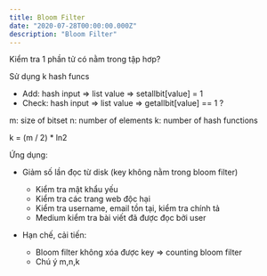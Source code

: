 ```yaml
---
title: Bloom Filter
date: "2020-07-28T00:00:00.000Z"
description: "Bloom Filter"
---
```


Kiểm tra 1 phần tử có nằm trong tập hơp?

Sử dụng k hash funcs
- Add: hash input => list value => setallbit[value] = 1
- Check: hash input => list value => getallbit[value] == 1 ?

m: size of bitset
n: number of elements
k: number of hash functions

k = (m / 2) * ln2

Ứng dụng:
- Giảm số lần đọc từ disk (key không nằm trong bloom filter)
  - Kiểm tra mật khẩu yếu
  - Kiểm tra các trang web độc hại
  - Kiểm tra username, email tồn tại, kiểm tra chính tả
  - Medium kiểm tra bài viết đã được đọc bởi user

- Hạn chế, cải tiến:
  - Bloom filter không xóa được key => counting bloom filter
  - Chú ý m,n,k


